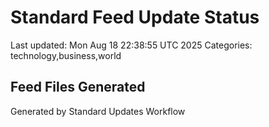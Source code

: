 # Standard Feed Update Status
Last updated: Mon Aug 18 22:38:55 UTC 2025
Categories: technology,business,world

## Feed Files Generated

Generated by Standard Updates Workflow
